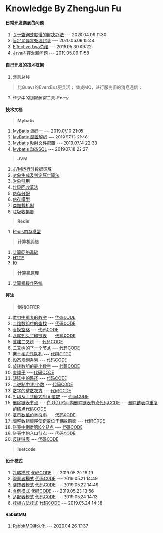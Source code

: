 Knowledge By ZhengJun Fu 
======


#### 日常开发遇到的问题
1. [关于查询速度慢的解决办法](https://github.com/LuoJhno/knowledge/blob/master/doc/mysql/%E6%9F%A5%E8%AF%A2%E7%BC%93%E6%85%A2%E8%A7%A3%E5%86%B3%E5%8A%9E%E6%B3%95.md) --- 2020.04.09 11:30
2. [自定义异常处理封装](https://github.com/LuoJhno/knowledge/tree/master/code/src/java_exception_wrapper) --- 2020.05.06 15:44
3. [EffectiveJava总结](https://github.com/LuoJhno/knowledge/blob/master/doc/effectiveJava/EffectiveJava%E6%80%BB%E7%BB%93.md) ---  2019.05.30 09:22
4. [Java内存泄漏问题](https://github.com/LuoJhno/knowledge/blob/master/doc/java/Java%E5%86%85%E5%AD%98%E6%B3%84%E6%BC%8F.md) --- 2019.05.09 11:58
   

#### 自己开发的技术框架
1. [消息总线](https://github.com/LuoJhno/messageBus)   
  > 比Guava的EventBus更灵活；
    集成MQ，进行服务间的消息通信；
2. 请求中的加密解密工具-Encry


#### 技术文档
> **Mybatis**
1. [MyBatis 源码一](https://github.com/LuoJhno/knowledge/blob/master/doc/mybatis/Mybatis%20%E6%BA%90%E7%A0%81%E4%B8%80%E7%AE%80%E4%BB%8B.md)  --- 2019.07.10 21:05
2. [MyBatis 配置解析](https://github.com/LuoJhno/knowledge/blob/master/doc/mybatis/Mybatis%2update%E6%BA%90%E7%A0%81%E4%BA%8C%E4%B9%8B%E9%85%8D%E7%BD%AE%E8%A7%A3%E6%9E%90.md)  --- 2019.07.13 21:46
3. [Mybatis 映射文件配置](https://github.com/LuoJhno/knowledge/blob/master/doc/mybatis/Mybatis%20%E6%98%A0%E5%B0%84%E6%96%87%E4%BB%B6%E9%85%8D%E7%BD%AE.md)  --- 2019.07.14 22:33
4. [Mybatis 动态SQL](https://github.com/LuoJhno/knowledge/blob/master/doc/mybatis/Mybatis%20%E5%8A%A8%E6%80%81SQL.md)   --- 2019.07.18 22:27
> **JVM**  
1. [JVM运行时数据区域](https://github.com/LuoJhno/knowledge/blob/master/doc/jvm/JVM%E8%BF%90%E8%A1%8C%E6%97%B6%E6%95%B0%E6%8D%AE%E5%8C%BA%E5%9F%9F.md)
1. [对象生成及判定死亡算法](https://github.com/LuoJhno/knowledge/blob/master/doc/jvm/JVM%E5%AF%B9%E8%B1%A1%E7%94%9F%E6%88%90%E5%8F%8A%E5%88%A4%E5%AE%9A%E6%AD%BB%E4%BA%A1%E7%AE%97%E6%B3%95.md)
1. [对象引用](https://github.com/LuoJhno/knowledge/blob/master/doc/jvm/JVM%E5%AF%B9%E8%B1%A1%E5%BC%95%E7%94%A8.md)
1. [垃圾回收算法](https://github.com/LuoJhno/knowledge/blob/master/doc/jvm/JVM%E5%9E%83%E5%9C%BE%E5%9B%9E%E6%94%B6%E7%AE%97%E6%B3%95.md)
1. [内存分配](https://github.com/LuoJhno/knowledge/blob/master/doc/jvm/JVM%E5%86%85%E5%AD%98%E5%88%86%E9%85%8D.md)
2. [内存模型](https://github.com/LuoJhno/knowledge/blob/master/doc/jvm/JVM内存模型.md)
3. [类加载机制](https://github.com/LuoJhno/knowledge/blob/master/doc/jvm/JVM类加载机制.md)
4. [垃圾收集器](https://github.com/LuoJhno/knowledge/blob/master/doc/jvm/JVM垃圾收集器.md)

> **Redis**
1. [Redis内存模型](https://github.com/LuoJhno/knowledge/blob/master/doc/redis/Redis%E5%86%85%E5%AD%98%E6%A8%A1%E5%9E%8B.md)
  
> **计算机网络**
1. [计算网络基础](https://github.com/LuoJhno/knowledge/blob/master/doc/computerNetwork/%E8%AE%A1%E7%AE%97%E6%9C%BA%E7%BD%91%E7%BB%9C%E5%9F%BA%E7%A1%80.md)
2. [HTTP](https://github.com/LuoJhno/knowledge/blob/master/doc/computerNetwork/HTTP.md)
3. [IO](https://github.com/LuoJhno/knowledge/blob/master/doc/computerNetwork/IO.md)
> **计算机原理**
1. [计算机操作系统](https://github.com/LuoJhno/knowledge/blob/master/doc/operatingSystem/%E8%AE%A1%E7%AE%97%E6%9C%BA%E6%93%8D%E4%BD%9C%E7%B3%BB%E7%BB%9F.md)


#### 算法
> **剑指OFFER**
  1. [数组中重复的数字](https://github.com/LuoJhno/knowledge/blob/master/doc/algorithm/%E6%95%B0%E7%BB%84%E4%B8%AD%E9%87%8D%E5%A4%8D%E7%9A%84%E6%95%B0%E5%AD%97.md) --- [代码CODE](https://github.com/LuoJhno/knowledge/blob/master/code/src/algorithm/offer/Algorithm3.java)
  2. [二维数组中的查找](https://github.com/LuoJhno/knowledge/blob/master/doc/algorithm/%E4%BA%8C%E7%BB%B4%E6%95%B0%E7%BB%84%E4%B8%AD%E7%9A%84%E6%9F%A5%E6%89%BE.md) --- [代码CODE](https://github.com/LuoJhno/knowledge/blob/master/code/src/algorithm/offer/Algorithm4.java)
  3. [替换空格](https://github.com/LuoJhno/knowledge/blob/master/doc/algorithm/%E6%9B%BF%E6%8D%A2%E7%A9%BA%E6%A0%BC.md) --- [代码CODE](https://github.com/LuoJhno/knowledge/blob/master/code/src/algorithm/offer/Algorithm5.java)
  4. [从尾到头打印链表](https://github.com/LuoJhno/knowledge/blob/master/doc/algorithm/%E4%BB%8E%E5%B0%BE%E5%88%B0%E5%A4%B4%E6%89%93%E5%8D%B0%E9%93%BE%E8%A1%A8.md) --- [代码CODE](https://github.com/LuoJhno/knowledge/blob/master/code/src/algorithm/offer/Algorithm6.java)
  5. [重建二叉树](https://github.com/LuoJhno/knowledge/blob/master/doc/algorithm/%E9%87%8D%E5%BB%BA%E4%BA%8C%E5%8F%89%E6%A0%91.md) --- [代码CODE](https://github.com/LuoJhno/knowledge/blob/master/code/src/algorithm/offer/Algorithm7.java)
  6. [二叉树的下一个节点](https://github.com/LuoJhno/knowledge/blob/master/doc/algorithm/%E4%BA%8C%E5%8F%89%E6%A0%91%E7%9A%84%E4%B8%8B%E4%B8%80%E4%B8%AA%E8%8A%82%E7%82%B9.md) --- [代码CODE](https://github.com/LuoJhno/knowledge/blob/master/code/src/algorithm/offer/Algorithm8.java)
  7. [两个栈实现队列](https://github.com/LuoJhno/knowledge/blob/master/doc/algorithm/%E4%B8%A4%E4%B8%AA%E6%A0%88%E5%AE%9E%E7%8E%B0%E9%98%9F%E5%88%97.md) --- [代码CODE](https://github.com/LuoJhno/knowledge/blob/master/code/src/algorithm/offer/Algorithm9.java)
  8. [动态规划系列](https://github.com/LuoJhno/knowledge/blob/master/doc/algorithm/%E5%8A%A8%E6%80%81%E8%A7%84%E5%88%92%E7%B3%BB%E5%88%97.md) --- [代码CODE](https://github.com/LuoJhno/knowledge/blob/master/code/src/algorithm/offer/Algorithm10_1.java)
  9. [旋转数组的最小数字](https://github.com/LuoJhno/knowledge/blob/master/doc/algorithm/%E6%97%8B%E8%BD%AC%E6%95%B0%E7%BB%84%E7%9A%84%E6%9C%80%E5%B0%8F%E6%95%B0%E5%AD%97.md) --- [代码CODE](https://github.com/LuoJhno/knowledge/blob/master/code/src/algorithm/offer/Algorithm11.java)
  10. [剪绳子](https://github.com/LuoJhno/knowledge/blob/master/doc/algorithm/%E5%89%AA%E7%BB%B3%E5%AD%90.md) --- [代码CODE](https://github.com/LuoJhno/knowledge/blob/master/code/src/algorithm/offer/Algorithm14.java)
  11. [矩阵中的路径](https://github.com/LuoJhno/knowledge/blob/master/doc/algorithm/%E7%9F%A9%E9%98%B5%E4%B8%AD%E7%9A%84%E8%B7%AF%E5%BE%84.md) --- [代码CODE](https://github.com/LuoJhno/knowledge/blob/master/code/src/algorithm/offer/Algorithm12.java)
  12. [二进制中1的个数](https://github.com/LuoJhno/knowledge/blob/master/doc/algorithm/%E4%BA%8C%E8%BF%9B%E5%88%B6%E4%B8%AD1%E7%9A%84%E4%B8%AA%E6%95%B0.md) --- [代码CODE](https://github.com/LuoJhno/knowledge/blob/master/code/src/algorithm/offer/Algorithm15.java)
  13. [数字的整数次方](https://github.com/LuoJhno/knowledge/blob/master/doc/algorithm/%E6%95%B0%E5%AD%97%E7%9A%84%E6%95%B4%E6%95%B0%E6%AC%A1%E6%96%B9.md) --- [代码CODE](https://github.com/LuoJhno/knowledge/blob/master/code/src/algorithm/offer/Algorithm16.java)
  14. [打印从 1 到最大的 n 位数](https://github.com/LuoJhno/knowledge/blob/master/doc/algorithm/%E6%89%93%E5%8D%B0%E4%BB%8E%201%20%E5%88%B0%E6%9C%80%E5%A4%A7%E7%9A%84%20n%20%E4%BD%8D%E6%95%B0.md) --- [代码CODE](https://github.com/LuoJhno/knowledge/blob/master/code/src/algorithm/offer/Algorithm17.java)
  15. [删除链表节点](https://github.com/LuoJhno/knowledge/blob/master/doc/algorithm/%E5%9C%A8%20O(1)%20%E6%97%B6%E9%97%B4%E5%86%85%E5%88%A0%E9%99%A4%E9%93%BE%E8%A1%A8%E8%8A%82%E7%82%B9.md) --- [在 O(1) 时间内删除链表节点代码CODE](https://github.com/LuoJhno/knowledge/blob/master/code/src/algorithm/offer/Algorithm18.java) --- [删除链表中重复的结点代码CODE](https://github.com/LuoJhno/knowledge/blob/master/code/src/algorithm/offer/Algorithm18_2.java)
  16. [表示数值的字符串](https://github.com/LuoJhno/knowledge/blob/master/doc/algorithm/表示数值的字符串.md) --- [代码CODE](https://github.com/LuoJhno/knowledge/blob/master/code/src/algorithm/offer/Algorithm20.java)
  17. [调整数组顺序使奇数位于偶数前面](https://github.com/LuoJhno/knowledge/blob/master/doc/algorithm/调整数组顺序使奇数位于偶数前面.md) --- [代码CODE](https://github.com/LuoJhno/knowledge/blob/master/code/src/algorithm/offer/Algorithm21.java)
  18. [链表中倒数第K个结点](https://github.com/LuoJhno/knowledge/blob/master/doc/algorithm/链表中倒数第K个结点.md) --- [代码CODE](https://github.com/LuoJhno/knowledge/blob/master/code/src/algorithm/offer/Algorithm22.java)
  18. [链表中的入口节点](https://github.com/LuoJhno/knowledge/blob/master/doc/algorithm/链表中的入口节点.md) --- [代码CODE](https://github.com/LuoJhno/knowledge/blob/master/code/src/algorithm/offer/Algorithm23.java)
  19.  [反转链表](https://github.com/LuoJhno/knowledge/blob/master/doc/algorithm/反转链表.md) --- [代码CODE](https://github.com/LuoJhno/knowledge/blob/master/code/src/algorithm/offer/Algorithm24.java)





> **leetcode**

#### 设计模式
1. [策略模式](https://github.com/LuoJhno/knowledge/blob/master/doc/designPatterns/%E7%AD%96%E7%95%A5%E6%A8%A1%E5%BC%8F.md)   [代码CODE](https://github.com/LuoJhno/knowledge/tree/master/code/src/designPatterns/strategy) --- 2019.05.20 16:19
2. [观察者模式](https://github.com/LuoJhno/knowledge/blob/master/doc/designPatterns/%E8%A7%82%E5%AF%9F%E8%80%85%E6%A8%A1%E5%BC%8F.md)   [代码CODE](https://github.com/LuoJhno/knowledge/tree/master/code/src/designPatterns/observer)  --- 2019.05.21 14:49
3. [装饰者模式](https://github.com/LuoJhno/knowledge/blob/master/doc/designPatterns/%E8%A3%85%E9%A5%B0%E8%80%85%E6%A8%A1%E5%BC%8F.md)   [代码CODE](https://github.com/LuoJhno/knowledge/tree/master/code/src/designPatterns/decorator)  --- 2019.05.22 14:49
4. [单例模式](https://github.com/LuoJhno/knowledge/blob/master/doc/designPatterns/%E5%8D%95%E4%BE%8B%E6%A8%A1%E5%BC%8F.md)   [代码CODE](https://github.com/LuoJhno/knowledge/tree/master/code/src/designPatterns/singleton)  --- 2019.05.23 13:56
5. [适配器模式](https://github.com/LuoJhno/knowledge/blob/master/doc/designPatterns/%E9%80%82%E9%85%8D%E5%99%A8%E6%A8%A1%E5%BC%8F.md)   [代码CODE](https://github.com/LuoJhno/knowledge/tree/master/code/src/designPatterns/adapter)  --- 2019.05.24 14:13
6. [模板方法模式](https://github.com/LuoJhno/knowledge/blob/master/doc/designPatterns/%E6%A8%A1%E6%9D%BF%E6%96%B9%E6%B3%95%E6%A8%A1%E5%BC%8F.md)   [代码CODE](https://github.com/LuoJhno/knowledge/tree/master/code/src/designPatterns/template)  --- 2019.05.24 14:38

#### RabbitMQ
1. [RabbitMQ持久化](https://github.com/LuoJhno/knowledge/blob/master/doc/rabbitMQ/RabbitMQ%E6%8C%81%E4%B9%85%E5%8C%96.md) --- 2020.04.26 17:37
